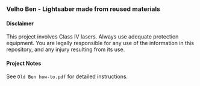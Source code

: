 ### Velho Ben - Lightsaber made from reused materials

#### Disclaimer
This project involves Class IV lasers. Always use adequate protection equipment. You are legally responsible for any use of the information in this repository, and any injury resulting from its use.

#### Project Notes
See `Old Ben how-to.pdf` for detailed instructions.

